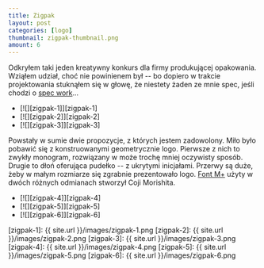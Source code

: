 ```yaml
---
title: Zigpak
layout: post
categories: [logo]
thumbnail: zigpak-thumbnail.png
amount: 6
---
```


Odkryłem taki jeden kreatywny konkurs dla firmy produkującej opakowania. Wziąłem udział, choć nie powinienem był -- bo dopiero w trakcie projektowania stuknąłem się w głowę, że niestety żaden ze mnie spec, jeśli chodzi o [spec work](http://no-spec.com)...

* [![][zigpak-1]][zigpak-1]
* [![][zigpak-2]][zigpak-2]
* [![][zigpak-3]][zigpak-3]

Powstały w sumie dwie propozycje, z których jestem zadowolony. Miło było pobawić się z konstruowanymi geometrycznie logo. Pierwsze z nich to zwykły monogram, rozwiązany w może trochę mniej oczywisty sposób. Drugie to dłoń oferująca pudełko -- z ukrytymi inicjałami. Przerwy są duże, żeby w małym rozmiarze się zgrabnie prezentowało logo. [Font M+](http://mplus-fonts.sourceforge.jp/) użyty w dwóch różnych odmianach stworzył Coji Morishita.

* [![][zigpak-4]][zigpak-4]
* [![][zigpak-5]][zigpak-5]
* [![][zigpak-6]][zigpak-6]

[zigpak-1]: {{ site.url }}/images/zigpak-1.png
[zigpak-2]: {{ site.url }}/images/zigpak-2.png
[zigpak-3]: {{ site.url }}/images/zigpak-3.png
[zigpak-4]: {{ site.url }}/images/zigpak-4.png
[zigpak-5]: {{ site.url }}/images/zigpak-5.png
[zigpak-6]: {{ site.url }}/images/zigpak-6.png